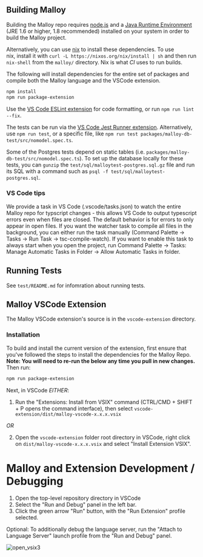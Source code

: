 ## Building Malloy

Building the Malloy repo requires [node.js](https://nodejs.org/en/download/) and a [Java Runtime Environment](https://www.oracle.com/java/technologies/javase-jre8-downloads.html) (JRE 1.6 or higher, 1.8 recommended) installed on your system in order to build the Malloy project.

Alternatively, you can use [nix](https://nixos.org/) to install these dependencies. To use nix, install it with `curl -L https://nixos.org/nix/install | sh` and then run `nix-shell` from the `malloy/` directory. Nix is what _CI_ uses to run builds.

The following will install dependencies for the entire set of packages and compile both the Malloy language and the VSCode extension.

```bash
npm install
npm run package-extension
```

Use the [VS Code ESLint extension](https://marketplace.visualstudio.com/items?itemName=dbaeumer.vscode-eslint) for code formatting, or run `npm run lint --fix`.

The tests can be run via the [VS Code Jest Runner extension](https://marketplace.visualstudio.com/items?itemName=firsttris.vscode-jest-runner). Alternatively, use `npm run test`, or a specific file, like `npm run test packages/malloy-db-test/src/nomodel.spec.ts`.

Some of the Postgres tests depend on static tables (i.e. `packages/malloy-db-test/src/nomodel.spec.ts`). To set up the database locally for these tests, you can `gunzip` the `test/sql/malloytest-postgres.sql.gz` file and run its SQL with a command such as `psql -f test/sql/malloytest-postgres.sql`.

### VS Code tips

We provide a task in VS Code (.vscode/tasks.json) to watch the entire Malloy repo for typscript changes - this allows VS Code to output typescript errors even when files are closed. The default behavior is for errors to only appear in open files. If you want the watcher task to compile all files in the background, you can either run the task manually (Command Palette -> Tasks -> Run Task -> tsc-compile-watch). If you want to enable this task to always start when you open the project, run Command Palette -> Tasks: Manage Automatic Tasks in Folder -> Allow Automatic Tasks in folder.

## Running Tests

See `test/README.md` for infomration about running tests.

## Malloy VSCode Extension

The Malloy VSCode extension's source is in the `vscode-extension` directory.

### Installation

To build and install the current version of the extension, first ensure that you've followed the steps to install the dependencies for the Malloy Repo. **Note: You will need to re-run the below any time you pull in new changes.** Then run:

```bash
npm run package-extension
```

Next, in VSCode _EITHER_:

1. Run the "Extensions: Install from VSIX" command (CTRL/CMD + SHIFT + P opens the command interface), then select `vscode-extension/dist/malloy-vscode-x.x.x.vsix`

_OR_

2. Open the `vscode-extension` folder root directory in VSCode, right click on `dist/malloy-vscode-x.x.x.vsix` and select "Install Extension VSIX".

# Malloy and Extension Development / Debugging

1. Open the top-level repository directory in VSCode
2. Select the "Run and Debug" panel in the left bar.
3. Click the green arrow "Run" button, with the "Run Extension" profile selected.

Optional: To additionally debug the language server, run the "Attach to Language Server"
launch profile from the "Run and Debug" panel.

![open_vsix3](https://user-images.githubusercontent.com/7178946/130678501-cd5cf79b-0d48-42a6-a4d5-602f1b0d563d.gif)
